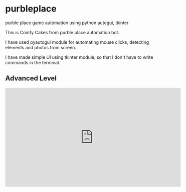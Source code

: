 # purbleplace
purble place game automation using python autogui, tkinter


This is Comfy Cakes from purble place automation bot.

I have used pyautogui module for automating mouse clicks, detecting elements and photos from screen.

I have made simple UI using tkinter module, so that I don't have to write commands in the terminal.


##  Advanced Level
<iframe width="560" height="315" src="https://www.youtube.com/embed/sEGVl7XB6to" title="YouTube video player" frameborder="0" allow="accelerometer; autoplay; clipboard-write; encrypted-media; gyroscope; picture-in-picture; web-share" allowfullscreen></iframe>
